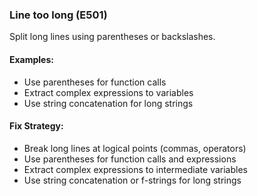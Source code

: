 ### Line too long (E501)

Split long lines using parentheses or backslashes.

#### Examples:
- Use parentheses for function calls
- Extract complex expressions to variables
- Use string concatenation for long strings

#### Fix Strategy:
- Break long lines at logical points (commas, operators)
- Use parentheses for function calls and expressions
- Extract complex expressions to intermediate variables
- Use string concatenation or f-strings for long strings
